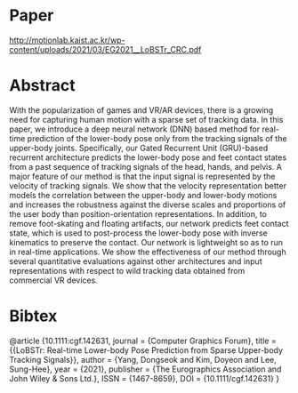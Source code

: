 # Paper
http://motionlab.kaist.ac.kr/wp-content/uploads/2021/03/EG2021__LoBSTr_CRC.pdf

# Abstract
With the popularization of games and VR/AR devices, there is a growing need for capturing human motion with a sparse set of tracking data.
In this paper, we introduce a deep neural network (DNN) based method for real-time prediction of the lower-body pose only from the tracking signals of the upper-body joints.
Specifically, our Gated Recurrent Unit (GRU)-based recurrent architecture predicts the lower-body pose and feet contact states from a past sequence of tracking signals of the head, hands, and pelvis.
A major feature of our method is that the input signal is represented by the velocity of tracking signals.
We show that the velocity representation better models the correlation between the upper-body and lower-body motions and increases the robustness against the diverse scales and proportions of the user body than position-orientation representations.
In addition, to remove foot-skating and floating artifacts, our network predicts feet contact state, which is used to post-process the lower-body pose with inverse kinematics to preserve the contact.
Our network is lightweight so as to run in real-time applications. 
We show the effectiveness of our method through several quantitative evaluations against other architectures and input representations with respect to wild tracking data obtained from commercial VR devices.

# Bibtex
@article {10.1111:cgf.142631,
 journal = {Computer Graphics Forum},
 title = {{LoBSTr: Real-time Lower-body Pose Prediction from Sparse Upper-body Tracking Signals}},
 author = {Yang, Dongseok and Kim, Doyeon and Lee, Sung-Hee},
 year = {2021},
 publisher = {The Eurographics Association and John Wiley & Sons Ltd.},
 ISSN = {1467-8659},
 DOI = {10.1111/cgf.142631}
}
